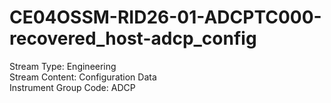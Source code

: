 # CE04OSSM-RID26-01-ADCPTC000-recovered_host-adcp_config

Stream Type: Engineering<br>
Stream Content: Configuration Data<br>
Instrument Group Code: ADCP<br>

